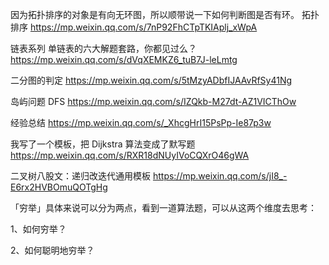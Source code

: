 因为拓扑排序的对象是有向无环图，所以顺带说一下如何判断图是否有环。
拓扑排序
https://mp.weixin.qq.com/s/7nP92FhCTpTKIAplj_xWpA

链表系列 单链表的六大解题套路，你都见过么？
https://mp.weixin.qq.com/s/dVqXEMKZ6_tuB7J-leLmtg

二分图的判定
https://mp.weixin.qq.com/s/5tMzyADbfIJAAvRfSy41Ng

岛屿问题 DFS
https://mp.weixin.qq.com/s/IZQkb-M27dt-AZ1VICThOw

经验总结
https://mp.weixin.qq.com/s/_XhcgHrI15PsPp-Ie87p3w

我写了一个模板，把 Dijkstra 算法变成了默写题
https://mp.weixin.qq.com/s/RXR18dNUyIVoCQXrO46gWA

二叉树八股文：递归改迭代通用模板
https://mp.weixin.qq.com/s/jI8_-E6rx2HVBOmuQOTgHg

「穷举」具体来说可以分为两点，看到一道算法题，可以从这两个维度去思考：

1、如何穷举？

2、如何聪明地穷举？
